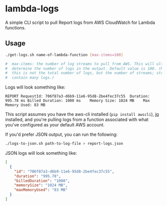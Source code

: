 # lambda-logs

A simple CLI script to pull Report logs from AWS CloudWatch for Lambda functions.

## Usage

```bash
./get-logs.sh name-of-lambda-function [max-items=100]

#  max-items: the number of log streams to pull from AWS. This will ultimately
#  determine the number of logs in the output. Default value is 100. (Note:
#  this is not the total number of logs, but the number of streams; streams
#  contain many logs.)
```

Logs will look something like:

```
REPORT RequestId: 706f87a3-d6b9-11e6-95d8-2be4fec37c55	Duration: 995.78 ms	Billed Duration: 1000 ms 	Memory Size: 1024 MB	Max Memory Used: 83 MB
```

This script assumes you have the aws-cli installed (`pip install awscli`),
[jq](https://stedolan.github.io/jq/) installed, and you're pulling logs from a
function associated with what you've configured as your default AWS account.

If you'd prefer JSON output, you can run the following:

```bash
./logs-to-json.sh path-to-log-file > report-logs.json
```

JSON logs will look something like:

```json
[
  {
    "id": "706f87a3-d6b9-11e6-95d8-2be4fec37c55",
    "duration": "995.78",
    "billedDuration": "1000",
    "memorySize": "1024 MB",
    "maxMemoryUsed": "83 MB"
  }
]
```

